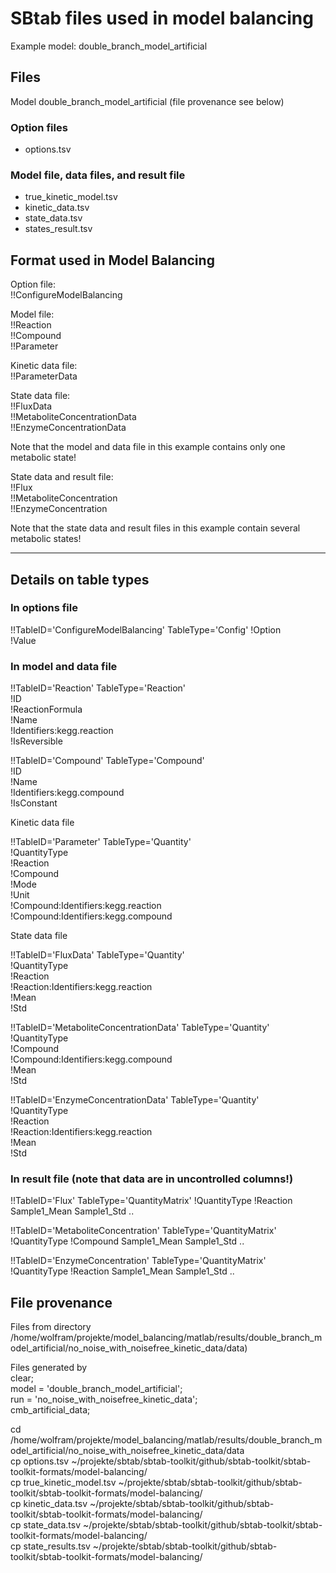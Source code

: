 SBtab files used in model balancing
=======================================

Example model: double_branch_model_artificial

Files 
-----

Model double_branch_model_artificial (file provenance see below)

### Option files
* options.tsv

### Model file, data files, and result file
* true_kinetic_model.tsv
* kinetic_data.tsv 
* state_data.tsv 
* states_result.tsv 

Format used in Model Balancing
----------------------------------

Option file:  
!!ConfigureModelBalancing

Model file:  
!!Reaction  
!!Compound  
!!Parameter  

Kinetic data file:  
!!ParameterData  

State data file:  
!!FluxData  
!!MetaboliteConcentrationData  
!!EnzymeConcentrationData

Note that the model and data file in this example contains only one metabolic state!

State data and result file:  
!!Flux  
!!MetaboliteConcentration  
!!EnzymeConcentration

Note that the state data and result files in this example contain several metabolic states!

----------------------
Details on table types
----------------------

### In options file

!!TableID='ConfigureModelBalancing' TableType='Config'
!Option  
!Value

### In model and data file 

!!TableID='Reaction' TableType='Reaction'  
!ID  
!ReactionFormula  
!Name  
!Identifiers:kegg.reaction  
!IsReversible

!!TableID='Compound' TableType='Compound'  
!ID  
!Name  
!Identifiers:kegg.compound  
!IsConstant

Kinetic data file

!!TableID='Parameter' TableType='Quantity'   
!QuantityType  
!Reaction  
!Compound  
!Mode  
!Unit  
!Compound:Identifiers:kegg.reaction  
!Compound:Identifiers:kegg.compound

State data file

!!TableID='FluxData' TableType='Quantity'  
!QuantityType  
!Reaction  
!Reaction:Identifiers:kegg.reaction  
!Mean  
!Std

!!TableID='MetaboliteConcentrationData' TableType='Quantity'  
!QuantityType  
!Compound  
!Compound:Identifiers:kegg.compound  
!Mean  
!Std

!!TableID='EnzymeConcentrationData' TableType='Quantity'  
!QuantityType  
!Reaction  
!Reaction:Identifiers:kegg.reaction  
!Mean  
!Std

### In result file (note that data are in uncontrolled columns!)

!!TableID='Flux' TableType='QuantityMatrix'
!QuantityType
!Reaction
Sample1_Mean
Sample1_Std
..

!!TableID='MetaboliteConcentration' TableType='QuantityMatrix'
!QuantityType
!Compound
Sample1_Mean
Sample1_Std
..

!!TableID='EnzymeConcentration' TableType='QuantityMatrix'
!QuantityType
!Reaction
Sample1_Mean
Sample1_Std
..

File provenance
---------------


Files from directory /home/wolfram/projekte/model_balancing/matlab/results/double_branch_model_artificial/no_noise_with_noisefree_kinetic_data/data)

Files generated by  
clear;  
model = 'double_branch_model_artificial';  
run = 'no_noise_with_noisefree_kinetic_data';  
cmb_artificial_data;

cd /home/wolfram/projekte/model_balancing/matlab/results/double_branch_model_artificial/no_noise_with_noisefree_kinetic_data/data  
cp options.tsv            ~/projekte/sbtab/sbtab-toolkit/github/sbtab-toolkit/sbtab-toolkit-formats/model-balancing/  
cp true_kinetic_model.tsv ~/projekte/sbtab/sbtab-toolkit/github/sbtab-toolkit/sbtab-toolkit-formats/model-balancing/  
cp kinetic_data.tsv       ~/projekte/sbtab/sbtab-toolkit/github/sbtab-toolkit/sbtab-toolkit-formats/model-balancing/  
cp state_data.tsv         ~/projekte/sbtab/sbtab-toolkit/github/sbtab-toolkit/sbtab-toolkit-formats/model-balancing/  
cp state_results.tsv      ~/projekte/sbtab/sbtab-toolkit/github/sbtab-toolkit/sbtab-toolkit-formats/model-balancing/
